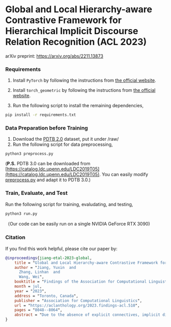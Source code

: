 # Global and Local Hierarchy-aware Contrastive Framework for Hierarchical Implicit Discourse Relation Recognition (ACL 2023)

arXiv preprint: https://arxiv.org/abs/2211.13873

### Requirements

1. Install `PyTorch` by following the instructions from [the official website](https://pytorch.org). 

2. Install `torch_geometric` by following the instructions from [the official website](https://pytorch-geometric.readthedocs.io/en/latest/install/installation.html).

3. Run the following script to install the remaining dependencies,

```bash
pip install -r requirements.txt
```

### Data Preparation before Training

1. Download the [PDTB 2.0](https://github.com/cgpotts/pdtb2) dataset, put it under /raw/
2. Run the following script for data preprocessing,
```bash
python3 preprocess.py
```
(**P.S.** PDTB 3.0 can be downloaded from [https://catalog.ldc.upenn.edu/LDC2019T05](https://catalog.ldc.upenn.edu/LDC2019T05). You can easily modify [preprocess.py](https://github.com/YJiangcm/GOLF_for_IDRR/blob/master/preprocess.py) and adapt it to PDTB 3.0.) 

### Train, Evaluate, and Test
Run the following script for training, evaludating, and testing,
```bash
python3 run.py
```
（Our code can be easily run on a single NVIDIA GeForce RTX 3090)

### Citation
If you find this work helpful, please cite our paper by:
```bibtex
@inproceedings{jiang-etal-2023-global,
    title = "Global and Local Hierarchy-aware Contrastive Framework for Implicit Discourse Relation Recognition",
    author = "Jiang, Yuxin  and
      Zhang, Linhan  and
      Wang, Wei",
    booktitle = "Findings of the Association for Computational Linguistics: ACL 2023",
    month = jul,
    year = "2023",
    address = "Toronto, Canada",
    publisher = "Association for Computational Linguistics",
    url = "https://aclanthology.org/2023.findings-acl.510",
    pages = "8048--8064",
    abstract = "Due to the absence of explicit connectives, implicit discourse relation recognition (IDRR) remains a challenging task in discourse analysis. The critical step for IDRR is to learn high-quality discourse relation representations between two arguments. Recent methods tend to integrate the whole hierarchical information of senses into discourse relation representations for multi-level sense recognition. Nevertheless, they insufficiently incorporate the static hierarchical structure containing all senses (defined as global hierarchy), and ignore the hierarchical sense label sequence corresponding to each instance (defined as local hierarchy). For the purpose of sufficiently exploiting global and local hierarchies of senses to learn better discourse relation representations, we propose a novel GlObal and Local Hierarchy-aware Contrastive Framework (GOLF), to model two kinds of hierarchies with the aid of multi-task learning and contrastive learning. Experimental results on PDTB 2.0 and PDTB 3.0 datasets demonstrate that our method remarkably outperforms current state-of-the-art models at all hierarchical levels.",
}
```
